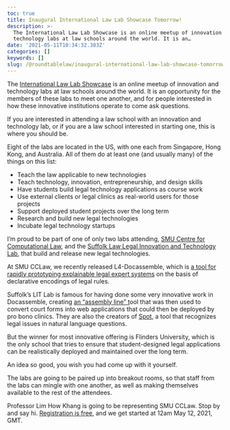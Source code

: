 ```yaml
---
toc: true
title: Inaugural International Law Lab Showcase Tomorrow!
description: >-
  The International Law Lab Showcase is an online meetup of innovation and
  technology labs at law schools around the world. It is an…
date: '2021-05-11T10:34:32.383Z'
categories: []
keywords: []
slug: /@roundtablelaw/inaugural-international-law-lab-showcase-tomorrow-697c3bc93ed3
---
```


The [International Law Lab Showcase](https://lawlabshowcase.org/) is an online meetup of innovation and technology labs at law schools around the world. It is an opportunity for the members of these labs to meet one another, and for people interested in how these innovative institutions operate to come ask questions.

If you are interested in attending a law school with an innovation and technology lab, or if you are a law school interested in starting one, this is where you should be.

Eight of the labs are located in the US, with one each from Singapore, Hong Kong, and Australia. All of them do at least one (and usually many) of the things on this list:

*   Teach the law applicable to new technologies
*   Teach technology, innovation, entrepreneurship, and design skills
*   Have students build legal technology applications as course work
*   Use external clients or legal clinics as real-world users for those projects
*   Support deployed student projects over the long term
*   Research and build new legal technologies
*   Incubate legal technology startups

I’m proud to be part of one of only two labs attending, [SMU Centre for Computational Law](http://cclaw.smu.edu.sg), and the [Suffolk Law Legal Innovation and Technology Lab](https://suffolklitlab.org/), that build and release new legal technologies.

At SMU CCLaw, we recently released L4-Docassemble, which is [a tool for rapidly prototyping explainable legal expert systems](/post/roundtablelaw/introducing-l4-docassemble-69ce4b1fb1e7) on the basis of declarative encodings of legal rules.

Suffolk’s LIT Lab is famous for having done some very innovative work in Docassemble, creating [an “assembly line” t](https://github.com/SuffolkLITLab/doc-assembly-line)ool that was then used to convert court forms into web applications that could then be deployed by pro bono clinics. They are also the creators of [Spot](https://spot.suffolklitlab.org/), a tool that recognizes legal issues in natural language questions.

But the winner for most innovative offering is Flinders University, which is the only school that tries to ensure that student-designed legal applications can be realistically deployed and maintained over the long term.

An idea so good, you wish you had come up with it yourself.

The labs are going to be paired up into breakout rooms, so that staff from the labs can mingle with one another, as well as making themselves available to the rest of the attendees.

Professor Lim How Khang is going to be representing SMU CCLaw. Stop by and say hi. [Registration is free](https://suffolk.zoom.us/meeting/register/tJAkd-qprTgsGNBcTx3eLd39xpUSc7L-tec8), and we get started at 12am May 12, 2021, GMT.